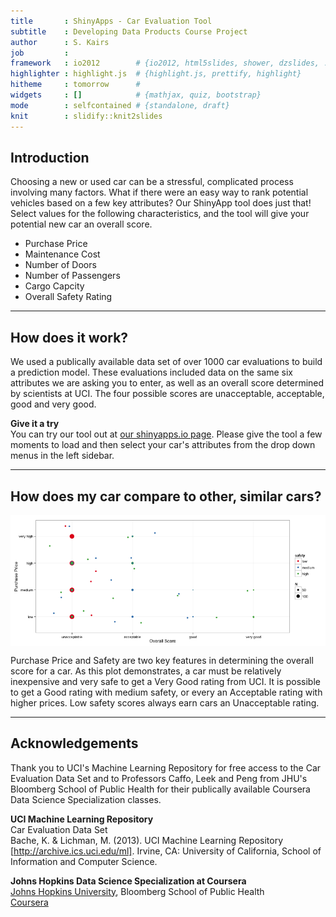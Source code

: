 ```yaml
---
title       : ShinyApps - Car Evaluation Tool
subtitle    : Developing Data Products Course Project
author      : S. Kairs
job         : 
framework   : io2012        # {io2012, html5slides, shower, dzslides, ...}
highlighter : highlight.js  # {highlight.js, prettify, highlight}
hitheme     : tomorrow      # 
widgets     : []            # {mathjax, quiz, bootstrap}
mode        : selfcontained # {standalone, draft}
knit        : slidify::knit2slides
---
```


## Introduction

Choosing a new or used car can be a stressful, complicated process involving many factors.  What if there were an easy way to rank potential vehicles based on a few key attributes?  Our ShinyApp tool does just that!  Select values for the following characteristics, and the tool will give your potential new car an overall score.

* Purchase Price   
* Maintenance Cost   
* Number of Doors  
* Number of Passengers   
* Cargo Capcity  
* Overall Safety Rating  

--- 

## How does it work?  

We used a publically available data set of over 1000 car evaluations to build a prediction model.  These evaluations included data on the same six attributes we are asking you to enter, as well as an overall score determined by scientists at UCI.  The four possible scores are unacceptable, acceptable, good and very good.  

<b>Give it a try</b>    
You can try our tool out at <a href="https://skairs.shinyapps.io/9_DataProducts/">our shinyapps.io page</a>.  Please give the tool a few moments to load and then select your car's attributes from the drop down menus in the left sidebar.  

--- 

## How does my car compare to other, similar cars?  

<img src="assets/fig/unnamed-chunk-1-1.png" title="plot of chunk unnamed-chunk-1" alt="plot of chunk unnamed-chunk-1" style="display: block; margin: auto;" />

Purchase Price and Safety are two key features in determining the overall score for a car.  As this plot demonstrates, a car must be relatively inexpensive and very safe to get a Very Good rating from UCI.  It is possible to get a Good rating with medium safety, or every an Acceptable rating with higher prices.  Low safety scores always earn cars an Unacceptable rating.





--- 

## Acknowledgements

Thank you to UCI's Machine Learning Repository for free access to the Car Evaluation Data Set and to Professors Caffo, Leek and Peng from JHU's Bloomberg School of Public Health for their publically available Coursera Data Science Specialization classes.  

<b>UCI Machine Learning Repository</b>  
Car Evaluation Data Set  
Bache, K. & Lichman, M. (2013). UCI Machine Learning Repository [http://archive.ics.uci.edu/ml]. Irvine, CA: University of California, School of Information and Computer Science.  

<b>Johns Hopkins Data Science Specialization at Coursera</b>  
<a href="http://www.jhu.edu">Johns Hopkins University</a>, Bloomberg School of Public Health  
<a href="http://coursera.org">Coursera</a>  

